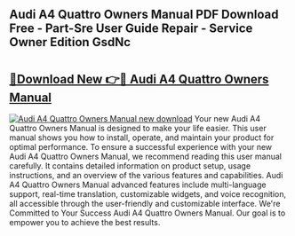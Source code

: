 ## Audi A4 Quattro Owners Manual PDF Download Free - Part-Sre User Guide Repair - Service Owner Edition GsdNc

# <h2><a href="http://bc60490.oget.top/?id=Audi+A4+Quattro+Owners+Manual">🔗Download New 👉🔴 Audi A4 Quattro Owners Manual</a></h2>

[![Audi A4 Quattro Owners Manual new download](https://i.imgur.com/5g1atiW.png)](http://bc60490.oget.top/?id=Audi+A4+Quattro+Owners+Manual)
Your new Audi A4 Quattro Owners Manual is designed to make your life easier. This user manual shows you how to install, operate, and maintain your product for optimal performance. To ensure a successful experience with your new Audi A4 Quattro Owners Manual, we recommend reading this user manual carefully. It contains detailed information on product setup, usage instructions, and an overview of the various features and capabilities. Audi A4 Quattro Owners Manual advanced features include multi-language support, real-time translation, customizable widgets, and voice recognition, all accessible through the user-friendly and customizable interface. We're Committed to Your Success Audi A4 Quattro Owners Manual. Our goal is to empower you to achieve the best results.
